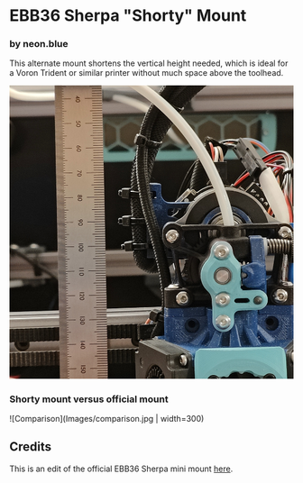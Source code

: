 # EBB36 Sherpa "Shorty" Mount
### by neon.blue

This alternate mount shortens the vertical height needed, which is ideal for a Voron Trident or similar printer without much space above the toolhead.

![Assembled mod](Images/height.jpg)

### Shorty mount versus official mount

![Comparison](Images/comparison.jpg | width=300)

## Credits

This is an edit of the official EBB36 Sherpa mini mount [here](https://github.com/Armchair-Engineering/Xol-Toolhead/blob/main/STL/EBB%20Mounts/EBB36%20Mount%20-%20Sherpa-Mini.stl).